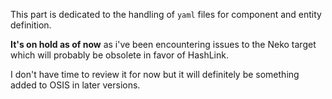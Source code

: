 This part is dedicated to the handling of `yaml` files for component and entity definition.

**It's on hold as of now** as i've been encountering issues to the Neko target which will probably be obsolete in favor of HashLink.

I don't have time to review it for now but it will definitely be something added to OSIS in later versions.